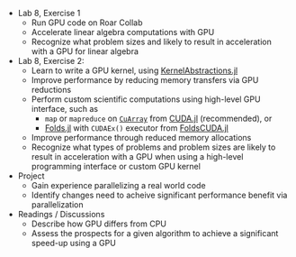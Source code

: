 - Lab 8, Exercise 1
   - Run GPU code on Roar Collab
   - Accelerate linear algebra computations with GPU
   - Recognize what problem sizes and likely to result in acceleration with a GPU for linear algebra
- Lab 8, Exercise 2:
   - Learn to write a GPU kernel, using [KernelAbstractions.jl](https://juliagpu.github.io/KernelAbstractions.jl/stable/)
   - Improve performance by reducing memory transfers via GPU reductions
   - Perform custom scientific computations using high-level GPU interface, such as
      + `map` or `mapreduce` on [`CuArray`](https://cuda.juliagpu.org/stable/usage/array/) from [CUDA.jl](https://cuda.juliagpu.org/stable/) (recommended), or
      + [Folds.jl](https://juliafolds.github.io/Folds.jl/dev/) with `CUDAEx()` executor from [FoldsCUDA.jl](https://juliafolds.github.io/FoldsCUDA.jl/dev/)
   - Improve performance through reduced memory allocations
   - Recognize what types of problems and problem sizes are likely to result in acceleration with a GPU  when using a high-level programming interface or custom GPU kernel
- Project
   - Gain experience parallelizing a real world code
   - Identify changes need to acheive significant performance benefit via parallelization
- Readings / Discussions
   - Describe how GPU differs from CPU
   - Assess the prospects for a given algorithm to achieve a significant speed-up using a GPU
